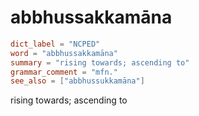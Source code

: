 # abbhussakkamāna

``` toml
dict_label = "NCPED"
word = "abbhussakkamāna"
summary = "rising towards; ascending to"
grammar_comment = "mfn."
see_also = ["abbhussukkamāna"]
```

rising towards; ascending to

